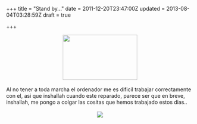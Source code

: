 +++
title = "Stand by..."
date = 2011-12-20T23:47:00Z
updated = 2013-08-04T03:28:59Z
draft = true

+++

<div dir="ltr" style="text-align: left;" trbidi="on"><div class="separator" style="clear: both; text-align: center;"><a href="http://1.bp.blogspot.com/-7hBBQB3SdsY/Tt7CxOlv3pI/AAAAAAAAAbI/QqoWQcAvlog/s1600/bismillah.jpg" imageanchor="1" style="margin-left: 1em; margin-right: 1em;"><img border="0" height="121" src="http://1.bp.blogspot.com/-7hBBQB3SdsY/Tt7CxOlv3pI/AAAAAAAAAbI/QqoWQcAvlog/s200/bismillah.jpg" width="200" /></a></div><br />Al no tener a toda marcha el ordenador me es dificil trabajar correctamente con el, asi que inshallah cuando este reparado, parece ser que en breve, inshallah, me pongo a colgar las cositas que hemos trabajado estos dias..<br /><br /><div class="separator" style="clear: both; text-align: center;"><a href="http://2.bp.blogspot.com/-q4OKR77uRMc/Tt80C8E71MI/AAAAAAAAAbw/BTZnmNp3TKE/s1600/assalam2.png" imageanchor="1" style="margin-left: 1em; margin-right: 1em;"><img border="0" src="http://2.bp.blogspot.com/-q4OKR77uRMc/Tt80C8E71MI/AAAAAAAAAbw/BTZnmNp3TKE/s1600/assalam2.png" /></a></div><br /></div>
